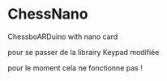 # ChessNano
ChessboARDuino with nano card  

pour se passer de la librairy Keypad modifiée  

pour le moment cela ne fonctionne pas !
